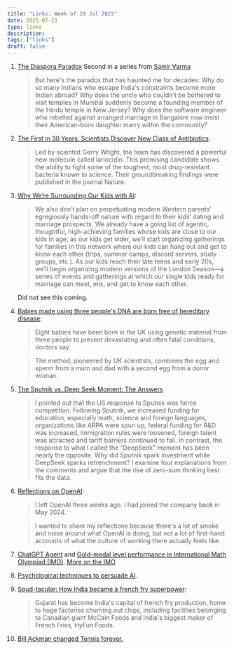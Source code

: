 ```yaml
---
title: "Links: Week of 19 Jul 2025"
date: 2025-07-21
type: links
description: 
tags: ["links"]
draft: false
---
```


1. [The Diaspora Paradox](https://substack.com/inbox/post/168173740) Second in a series from [Samir Varma](https://substack.com/@samirvarma)
    > But here's the paradox that has haunted me for decades: Why do so many Indians who escape India's constraints become more Indian abroad? Why does the uncle who couldn't be bothered to visit temples in Mumbai suddenly become a founding member of the Hindu temple in New Jersey? Why does the software engineer who rebelled against arranged marriage in Bangalore now insist their American-born daughter marry within the community?

2. [The First in 30 Years: Scientists Discover New Class of Antibiotics](https://scitechdaily.com/the-first-in-30-years-scientists-discover-new-class-of-antibiotics/): 
    > Led by scientist Gerry Wright, the team has discovered a powerful new molecule called lariocidin. This promising candidate shows the ability to fight some of the toughest, most drug-resistant bacteria known to science. Their groundbreaking findings were published in the journal Nature.

3. [Why We’re Surrounding Our Kids with AI](https://secondvoice.substack.com/p/why-were-surrounding-our-kids-with): 
    > We also don’t plan on perpetuating modern Western parents’ egregiously hands-off nature with regard to their kids’ dating and marriage prospects. We already have a going list of agentic, thoughtful, high-achieving families whose kids are close to our kids in age; as our kids get older, we’ll start organizing gatherings for families in this network where our kids can hang out and get to know each other (trips, summer camps, discord servers, study groups, etc.). As our kids reach their late teens and early 20s, we’ll begin organizing modern versions of the London Season—a series of events and gatherings at which our single kids ready for marriage can meet, mix, and get to know each other.

    Did not see this coming.

4. [Babies made using three people's DNA are born free of hereditary disease](https://www.bbc.com/news/articles/cn8179z199vo):
    > Eight babies have been born in the UK using genetic material from three people to prevent devastating and often fatal conditions, doctors say.

    > The method, pioneered by UK scientists, combines the egg and sperm from a mum and dad with a second egg from a donor woman.

5. [The Sputnik vs. Deep Seek Moment: The Answers](https://marginalrevolution.com/marginalrevolution/2025/07/the-sputnik-vs-deep-seek-moment-the-answers.html)
    > I pointed out that the US response to Sputnik was fierce competition. Following Sputnik, we increased funding for education, especially math, science and foreign languages, organizations like ARPA were spun up, federal funding for R&D was increased, immigration rules were loosened, foreign talent was attracted and tariff barriers continued to fall. In contrast, the response to what I called the “DeepSeek” moment has been nearly the opposite. Why did Sputnik spark investment while DeepSeek sparks retrenchment? I examine four explanations from the comments and argue that the rise of zero-sum thinking best fits the data.

6. [Reflections on OpenAI](https://calv.info/openai-reflections): 
    > I left OpenAI three weeks ago. I had joined the company back in May 2024.

    > I wanted to share my reflections because there's a lot of smoke and noise around what OpenAI is doing, but not a lot of first-hand accounts of what the culture of working there actually feels like.

7. [ChatGPT Agent](https://openai.com/index/introducing-chatgpt-agent/) and [Gold-medal level performance in International Math Olympiad (IMO)](https://x.com/alexwei_/status/1946477742855532918). [More on the IMO](https://simonwillison.net/2025/Jul/19/openai-gold-medal-math-olympiad/#atom-everything). 

8. [Psychological techniques to persuade AI](https://x.com/emollick/status/1946251413312471210). 

9. [Spud-tacular: How India became a french fry superpower](https://www.bbc.com/news/articles/ced2zpvv179o): 
    > Gujarat has become India's capital of french fry production, home to huge factories churning out chips, including facilities belonging to Canadian giant McCain Foods and India's biggest maker of French Fries, HyFun Foods.



9. [Bill Ackman changed Tennis forever.](https://www.youtube.com/shorts/L7NqTpnSQWo)




